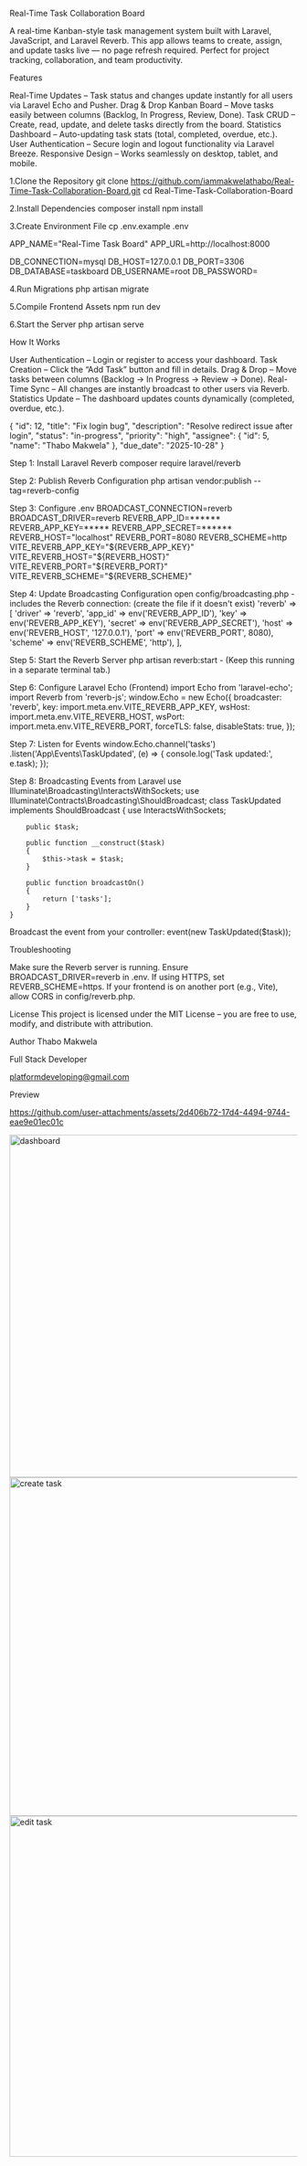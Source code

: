  Real-Time Task Collaboration Board

A real-time Kanban-style task management system built with Laravel, JavaScript, and Laravel Reverb.
This app allows teams to create, assign, and update tasks live — no page refresh required. Perfect for project tracking, collaboration, and team productivity.

 Features

 Real-Time Updates – Task status and changes update instantly for all users via Laravel Echo and Pusher.
 Drag & Drop Kanban Board – Move tasks easily between columns (Backlog, In Progress, Review, Done).
 Task CRUD – Create, read, update, and delete tasks directly from the board.
 Statistics Dashboard – Auto-updating task stats (total, completed, overdue, etc.).
 User Authentication – Secure login and logout functionality via Laravel Breeze.
 Responsive Design – Works seamlessly on desktop, tablet, and mobile.

1.Clone the Repository
    git clone https://github.com/iammakwelathabo/Real-Time-Task-Collaboration-Board.git
    cd Real-Time-Task-Collaboration-Board
    
2.Install Dependencies
    composer install
    npm install
    
3.Create Environment File
    cp .env.example .env

APP_NAME="Real-Time Task Board"
APP_URL=http://localhost:8000

DB_CONNECTION=mysql
DB_HOST=127.0.0.1
DB_PORT=3306
DB_DATABASE=taskboard
DB_USERNAME=root
DB_PASSWORD=

4.Run Migrations
    php artisan migrate

5.Compile Frontend Assets
    npm run dev

6.Start the Server
    php artisan serve

How It Works

User Authentication – Login or register to access your dashboard.
Task Creation – Click the “Add Task” button and fill in details.
Drag & Drop – Move tasks between columns (Backlog → In Progress → Review → Done).
Real-Time Sync – All changes are instantly broadcast to other users via Reverb.
Statistics Update – The dashboard updates counts dynamically (completed, overdue, etc.).

{
  "id": 12,
  "title": "Fix login bug",
  "description": "Resolve redirect issue after login",
  "status": "in-progress",
  "priority": "high",
  "assignee": {
    "id": 5,
    "name": "Thabo Makwela"
  },
  "due_date": "2025-10-28"
}

Step 1: Install Laravel Reverb
    composer require laravel/reverb

Step 2: Publish Reverb Configuration
    php artisan vendor:publish --tag=reverb-config

Step 3: Configure .env
    BROADCAST_CONNECTION=reverb
    BROADCAST_DRIVER=reverb
    REVERB_APP_ID=******
    REVERB_APP_KEY=*****
    REVERB_APP_SECRET=******
    REVERB_HOST="localhost"
    REVERB_PORT=8080
    REVERB_SCHEME=http
    VITE_REVERB_APP_KEY="${REVERB_APP_KEY}"
    VITE_REVERB_HOST="${REVERB_HOST}"
    VITE_REVERB_PORT="${REVERB_PORT}"
    VITE_REVERB_SCHEME="${REVERB_SCHEME}"

Step 4: Update Broadcasting Configuration
    open config/broadcasting.php - includes the Reverb connection: (create the file if it doesn't exist)
    'reverb' => [
    'driver' => 'reverb',
    'app_id' => env('REVERB_APP_ID'),
    'key' => env('REVERB_APP_KEY'),
    'secret' => env('REVERB_APP_SECRET'),
    'host' => env('REVERB_HOST', '127.0.0.1'),
    'port' => env('REVERB_PORT', 8080),
    'scheme' => env('REVERB_SCHEME', 'http'),
],

Step 5: Start the Reverb Server
    php artisan reverb:start - (Keep this running in a separate terminal tab.)

Step 6: Configure Laravel Echo (Frontend)
    import Echo from 'laravel-echo';
    import Reverb from 'reverb-js';
    window.Echo = new Echo({
        broadcaster: 'reverb',
        key: import.meta.env.VITE_REVERB_APP_KEY,
        wsHost: import.meta.env.VITE_REVERB_HOST,
        wsPort: import.meta.env.VITE_REVERB_PORT,
        forceTLS: false,
        disableStats: true,
});

Step 7: Listen for Events
    window.Echo.channel('tasks')
    .listen('App\\Events\\TaskUpdated', (e) => {
        console.log('Task updated:', e.task);
    });

Step 8: Broadcasting Events from Laravel
    use Illuminate\Broadcasting\InteractsWithSockets;
    use Illuminate\Contracts\Broadcasting\ShouldBroadcast;
    class TaskUpdated implements ShouldBroadcast
    {
        use InteractsWithSockets;
    
        public $task;
    
        public function __construct($task)
        {
            $this->task = $task;
        }
    
        public function broadcastOn()
        {
            return ['tasks'];
        }
    }

    
Broadcast the event from your controller:
event(new TaskUpdated($task));

Troubleshooting

Make sure the Reverb server is running.
Ensure BROADCAST_DRIVER=reverb in .env.
If using HTTPS, set REVERB_SCHEME=https.
If your frontend is on another port (e.g., Vite), allow CORS in config/reverb.php.

License
This project is licensed under the MIT License – you are free to use, modify, and distribute with attribution.

Author
Thabo Makwela

Full Stack Developer

platformdeveloping@gmail.com

Preview



https://github.com/user-attachments/assets/2d406b72-17d4-4494-9744-eae9e01ec01c



<img width="1336" height="600" alt="dashboard" src="https://github.com/user-attachments/assets/bdb9a127-fd34-4059-b3c4-4437c424dcb7" />


<img width="1336" height="593" alt="create task" src="https://github.com/user-attachments/assets/fa640ed8-c59d-49d9-bdc4-b3043997b87d" />


<img width="1340" height="597" alt="edit task" src="https://github.com/user-attachments/assets/fa509591-98d3-4948-abb3-89295d3f9590" />
